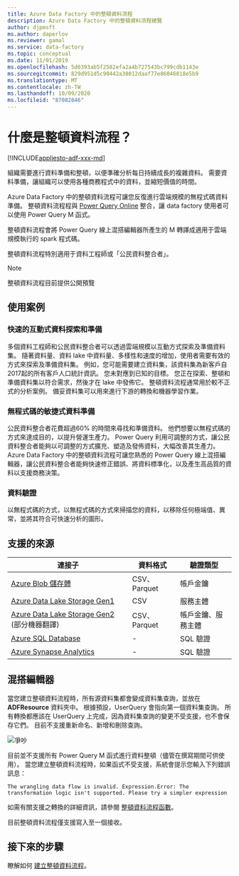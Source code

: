 ```yaml
---
title: Azure Data Factory 中的整頓資料流程
description: Azure Data Factory 中的整頓資料流程總覽
author: djpmsft
ms.author: daperlov
ms.reviewer: gamal
ms.service: data-factory
ms.topic: conceptual
ms.date: 11/01/2019
ms.openlocfilehash: 5d0393ab5f2582efa2a4b727543bc799cdb1143e
ms.sourcegitcommit: 829d951d5c90442a38012daaf77e86046018e5b9
ms.translationtype: MT
ms.contentlocale: zh-TW
ms.lasthandoff: 10/09/2020
ms.locfileid: "87082846"
---
```

# <a name="what-are-wrangling-data-flows"></a>什麼是整頓資料流程？

[!INCLUDE[appliesto-adf-xxx-md](includes/appliesto-adf-xxx-md.md)]


組織需要進行資料準備和整頓，以便準確分析每日持續成長的複雜資料。 需要資料準備，讓組織可以使用各種商務程式中的資料，並縮短價值的時間。

Azure Data Factory 中的整頓資料流程可讓您反復進行雲端規模的無程式碼資料準備。 整頓資料流程程與 [Power Query Online](https://docs.microsoft.com/power-query/) 整合，讓 data factory 使用者可以使用 Power Query M 函式。

整頓資料流程會將 Power Query 線上混搭編輯器所產生的 M 轉譯成適用于雲端規模執行的 spark 程式碼。

整頓資料流程特別適用于資料工程師或「公民資料整合者」。

> [!NOTE]
> 整頓資料流程目前提供公開預覽

## <a name="use-cases"></a>使用案例

### <a name="fast-interactive-data-exploration-and-preparation"></a>快速的互動式資料探索和準備

多個資料工程師和公民資料整合者可以透過雲端規模以互動方式探索及準備資料集。 隨著資料量、資料 lake 中資料量、多樣性和速度的增加，使用者需要有效的方式來探索及準備資料集。 例如，您可能需要建立資料集，該資料集為新客戶自2017起的所有客戶人口統計資訊。 您未對應到已知的目標。 您正在探索、整頓和準備資料集以符合需求，然後才在 lake 中發佈它。 整頓資料流程通常用於較不正式的分析案例。 備妥資料集可以用來進行下游的轉換和機器學習作業。

### <a name="code-free-agile-data-preparation"></a>無程式碼的敏捷式資料準備

公民資料整合者花費超過60% 的時間來尋找和準備資料。 他們想要以無程式碼的方式來達成目的，以提升營運生產力。 Power Query 利用可調整的方式，讓公民資料整合者能夠以可調整的方式擴充、塑造及發佈資料，大幅改善其生產力。 Azure Data Factory 中的整頓資料流程可讓您熟悉的 Power Query 線上混搭編輯器，讓公民資料整合者能夠快速修正錯誤、將資料標準化，以及產生高品質的資料以支援商務決策。

### <a name="data-validation"></a>資料驗證

以無程式碼的方式，以無程式碼的方式來掃描您的資料，以移除任何極端值、異常，並將其符合可快速分析的圖形。

## <a name="supported-sources"></a>支援的來源

| 連接子 | 資料格式 | 驗證類型 |
| -- | -- | --|
| [Azure Blob 儲存體](connector-azure-blob-storage.md) | CSV、Parquet | 帳戶金鑰 |
| [Azure Data Lake Storage Gen1](connector-azure-data-lake-store.md) | CSV | 服務主體 |
| [Azure Data Lake Storage Gen2](connector-azure-data-lake-storage.md) \(部分機器翻譯\) | CSV、Parquet | 帳戶金鑰、服務主體 |
| [Azure SQL Database](connector-azure-sql-database.md) | - | SQL 驗證 |
| [Azure Synapse Analytics](connector-azure-sql-data-warehouse.md) | - | SQL 驗證 |

## <a name="the-mashup-editor"></a>混搭編輯器

當您建立整頓資料流程時，所有源資料集都會變成資料集查詢，並放在 **ADFResource** 資料夾中。 根據預設，UserQuery 會指向第一個資料集查詢。 所有轉換都應該在 UserQuery 上完成，因為資料集查詢的變更不受支援，也不會保存它們。 目前不支援重新命名、新增和刪除查詢。

![爭吵](media/wrangling-data-flow/editor.png)

目前並不支援所有 Power Query M 函式進行資料整頓（儘管在撰寫期間可供使用）。 當您建立整頓資料流程時，如果函式不受支援，系統會提示您輸入下列錯誤訊息：

`The wrangling data flow is invalid. Expression.Error: The transformation logic isn't supported. Please try a simpler expression`

如需有關支援之轉換的詳細資訊，請參閱 [整頓資料流程函數](wrangling-data-flow-functions.md)。

目前整頓資料流程僅支援寫入至一個接收。

## <a name="next-steps"></a>接下來的步驟

瞭解如何 [建立整頓資料流程](wrangling-data-flow-tutorial.md)。
